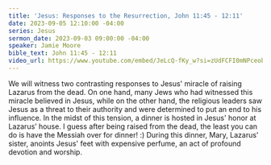 ```yaml
---
title: 'Jesus: Responses to the Resurrection, John 11:45 - 12:11'
date: 2023-09-05 12:10:00 -04:00
series: Jesus
sermon_date: 2023-09-03 09:00:00 -04:00
speaker: Jamie Moore
bible_text: John 11:45 - 12:11
video_url: https://www.youtube.com/embed/JeLcQ-fKy_w?si=zUdFCFI0mNPceobU
---
```


We will witness two contrasting responses to Jesus' miracle of raising Lazarus from the dead. On one hand, many Jews who had witnessed this miracle believed in Jesus, while on the other hand, the religious leaders saw Jesus as a threat to their authority and were determined to put an end to his influence. In the midst of this tension, a dinner is hosted in Jesus' honor at Lazarus’ house. I guess after being raised from the dead, the least you can do is have the Messiah over for dinner! :) During this dinner, Mary, Lazarus' sister, anoints Jesus' feet with expensive perfume, an act of profound devotion and worship.